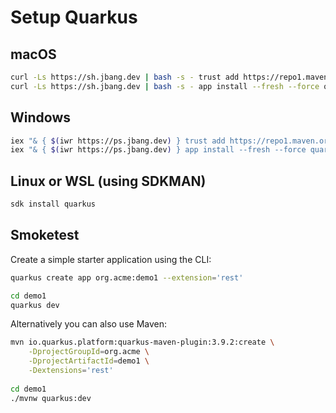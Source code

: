# Setup Quarkus

## macOS

```Bash
curl -Ls https://sh.jbang.dev | bash -s - trust add https://repo1.maven.org/maven2/io/quarkus/quarkus-cli/
curl -Ls https://sh.jbang.dev | bash -s - app install --fresh --force quarkus@quarkusio
```

## Windows

```Bash
iex "& { $(iwr https://ps.jbang.dev) } trust add https://repo1.maven.org/maven2/io/quarkus/quarkus-cli/"
iex "& { $(iwr https://ps.jbang.dev) } app install --fresh --force quarkus@quarkusio"
```

## Linux or WSL (using SDKMAN)

```Bash
sdk install quarkus
```

## Smoketest

Create a simple starter application using the CLI:

```bash
quarkus create app org.acme:demo1 --extension='rest'

cd demo1
quarkus dev
```

Alternatively you can also use Maven:

```Bash
mvn io.quarkus.platform:quarkus-maven-plugin:3.9.2:create \
    -DprojectGroupId=org.acme \
    -DprojectArtifactId=demo1 \
    -Dextensions='rest'
   
cd demo1    
./mvnw quarkus:dev
```
